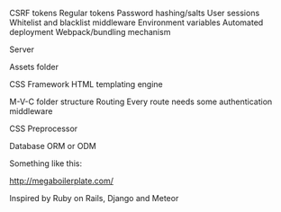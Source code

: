 

CSRF tokens
Regular tokens
Password hashing/salts
User sessions
Whitelist and blacklist middleware
Environment variables
Automated deployment
Webpack/bundling mechanism




Server


Assets folder

CSS Framework
HTML templating engine


M-V-C folder structure
Routing
Every route needs some authentication middleware


CSS Preprocessor


Database ORM or ODM




Something like this:


http://megaboilerplate.com/


Inspired by Ruby on Rails, Django and Meteor
